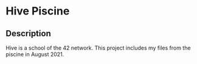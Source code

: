 # Hive Piscine

## Description
Hive is a school of the 42 network. This project includes my files from the piscine in August 2021.
